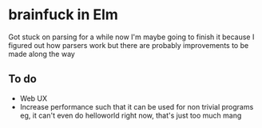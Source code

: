 # brainfuck in Elm
Got stuck on parsing for a while now I'm maybe going to finish it because I figured out how parsers work but there are probably improvements to be made along the way

## To do
* Web UX
* Increase performance such that it can be used for non trivial programs  
eg, it can't even do helloworld right now, that's just too much mang
